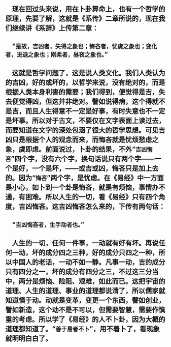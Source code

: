 &emsp;现在回过头来说，用在卜卦算命上，也有一个哲学的原理，先要了解，这就是《系传》二章所说的，现在我们继续讲《系辞》上传第二章：
---
&emsp;“``是故，吉凶者，失得之象也；悔吝者，忧虞之象也；变化者，进退之象也；刚柔者，昼夜之象也。``”
---
&emsp;这就是哲学问题了，这是说人类文化。我们人类认为的吉凶，好的或坏的，以哲学来说，没有绝对的，而是根据人类本身利害的需要；我们得到，便觉得是吉，失去便觉得凶，但这并非绝对。譬如说得病，这个得就不是吉，而且人生得意不一定是好事，有时失意也不一定是坏事。所以对于古文，不要仅在文字表面上读过去，而要知道在文字的深处包涵了很大的哲学思想。可见吉凶只是根据个人的观念而来，而悔吝就是忧烦愁虑之象，虞即虑。前面说过，卜卦的结果，不外“``吉凶悔吝``”四个字，没有六个字，换句话说只有两个字——一个是好，一个是坏，——或吉或凶，悔吝只是加上去的。因为“``悔吝``”两个字，是忧虑。在《易经》中一方面是小心，如卜到一个卦是悔吝，就是有烦恼，事情办不通，有困难。所以人生的一切，看《易经》只有四个角度，吉凶悔吝。这吉凶悔吝怎么来的，下传有两句话：
---
&emsp;“``吉凶悔吝者，生手动者也。``”
---
&emsp;人生的一切，任何一件事，一动就有好有坏。再说任何一动，坏的成分四之三种，好的成分只四之一种，所以中国人的老话，一动不如一静。凡事一动，吉的成分只有四分之一，坏的成分有四分之三，不过这三分当中，两分是烦恼、险阻、艰难，如此而已。这把宇宙的道理、人生的道理、事业的道理都说清了，所以儒家就知道慎于动。动就是变革，变更一个东西，譬如创业，譬如新造，这个动不是不可以，但需要智慧，需要作慎重的考虑。所以学了《易经》的人不卜卦，因为大概的道理都知道了。“``善于易者不卜``”，用不着卜了，看现象就明明白白了。
---
